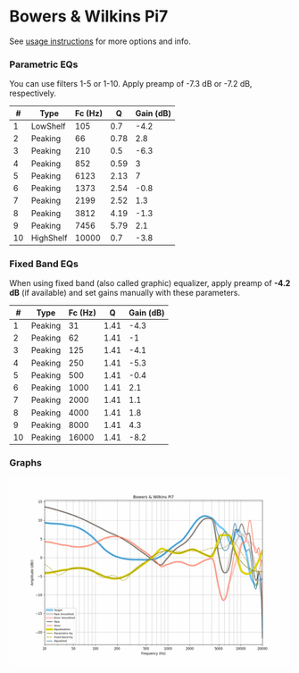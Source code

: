 # Bowers & Wilkins Pi7
See [usage instructions](https://github.com/jaakkopasanen/AutoEq#usage) for more options and info.

### Parametric EQs
You can use filters 1-5 or 1-10. Apply preamp of -7.3 dB or -7.2 dB, respectively.

|   # | Type      |   Fc (Hz) |    Q |   Gain (dB) |
|-----|-----------|-----------|------|-------------|
|   1 | LowShelf  |       105 | 0.7  |        -4.2 |
|   2 | Peaking   |        66 | 0.78 |         2.8 |
|   3 | Peaking   |       210 | 0.5  |        -6.3 |
|   4 | Peaking   |       852 | 0.59 |         3   |
|   5 | Peaking   |      6123 | 2.13 |         7   |
|   6 | Peaking   |      1373 | 2.54 |        -0.8 |
|   7 | Peaking   |      2199 | 2.52 |         1.3 |
|   8 | Peaking   |      3812 | 4.19 |        -1.3 |
|   9 | Peaking   |      7456 | 5.79 |         2.1 |
|  10 | HighShelf |     10000 | 0.7  |        -3.8 |

### Fixed Band EQs
When using fixed band (also called graphic) equalizer, apply preamp of **-4.2 dB** (if available) and set gains manually with these parameters.

|   # | Type    |   Fc (Hz) |    Q |   Gain (dB) |
|-----|---------|-----------|------|-------------|
|   1 | Peaking |        31 | 1.41 |        -4.3 |
|   2 | Peaking |        62 | 1.41 |        -1   |
|   3 | Peaking |       125 | 1.41 |        -4.1 |
|   4 | Peaking |       250 | 1.41 |        -5.3 |
|   5 | Peaking |       500 | 1.41 |        -0.4 |
|   6 | Peaking |      1000 | 1.41 |         2.1 |
|   7 | Peaking |      2000 | 1.41 |         1.1 |
|   8 | Peaking |      4000 | 1.41 |         1.8 |
|   9 | Peaking |      8000 | 1.41 |         4.3 |
|  10 | Peaking |     16000 | 1.41 |        -8.2 |

### Graphs
![](./Bowers%20&%20Wilkins%20Pi7.png)
